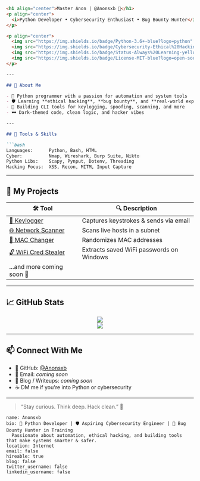 

````markdown
<h1 align="center">Master Anon | @Anonsxb 👾</h1>
<p align="center">
  <i>Python Developer • Cybersecurity Enthusiast • Bug Bounty Hunter</i>
</p>

<p align="center">
  <img src="https://img.shields.io/badge/Python-3.6+-blue?logo=python" />
  <img src="https://img.shields.io/badge/Cybersecurity-Ethical%20Hacking-green?logo=security" />
  <img src="https://img.shields.io/badge/Status-Always%20Learning-yellow?logo=github" />
  <img src="https://img.shields.io/badge/License-MIT-blue?logo=open-source-initiative" />
</p>

---

## 🧠 About Me

- 🐍 Python programmer with a passion for automation and system tools  
- 🛡️ Learning **ethical hacking**, **bug bounty**, and **real-world exploits**  
- 🧰 Building CLI tools for keylogging, spoofing, scanning, and more  
- 🕶️ Dark-themed code, clean logic, and hacker vibes

---

## 🧰 Tools & Skills

```bash
Languages:      Python, Bash, HTML
Cyber:          Nmap, Wireshark, Burp Suite, Nikto
Python Libs:    Scapy, Pynput, Dotenv, Threading
Hacking Focus:  XSS, Recon, MITM, Input Capture
````

---

## 🧪 My Projects

| 🛠️ Tool                                                                 | 🔍 Description                           |
| ------------------------------------------------------------------------ | ---------------------------------------- |
| [🔑 Keylogger](https://github.com/Anonsxb/python-keylogger-email-logger) | Captures keystrokes & sends via email    |
| [🌐 Network Scanner](https://github.com/Anonsxb/Python_Scripts)          | Scans live hosts in a subnet             |
| [🧢 MAC Changer](https://github.com/Anonsxb/Python_Scripts)              | Randomizes MAC addresses                 |
| [🔓 WiFi Cred Stealer](https://github.com/Anonsxb/Wifi_Credentials)      | Extracts saved WiFi passwords on Windows |
| ...and more coming soon 🚧                                               |                                          |

---

## 📈 GitHub Stats

<p align="center">
  <img src="https://github-readme-stats.vercel.app/api?username=Anonsxb&show_icons=true&theme=tokyonight" />
  <br>
  <img src="https://github-readme-streak-stats.herokuapp.com/?user=Anonsxb&theme=tokyonight" />
</p>

---

## 📫 Connect With Me

* 🔗 GitHub: [@Anonsxb](https://github.com/Anonsxb)
* 💌 Email: *coming soon*
* 🧠 Blog / Writeups: *coming soon*
* ☕ DM me if you're into Python or cybersecurity

---

> “Stay curious. Think deep. Hack clean.” 🧠

```
name: Anonsxb
bio: 🐍 Python Developer | 🛡️ Aspiring Cybersecurity Engineer | 🐞 Bug Bounty Hunter in Training  
  Passionate about automation, ethical hacking, and building tools that make systems smarter & safer.
location: Internet
email: false
hireable: true
blog: false
twitter_username: false
linkedin_username: false

```
